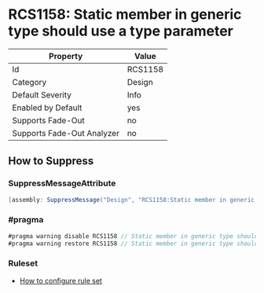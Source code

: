 # RCS1158: Static member in generic type should use a type parameter

Property | Value
--- | --- 
Id | RCS1158
Category | Design
Default Severity | Info
Enabled by Default | yes
Supports Fade-Out | no
Supports Fade-Out Analyzer | no

## How to Suppress

### SuppressMessageAttribute

```csharp
[assembly: SuppressMessage("Design", "RCS1158:Static member in generic type should use a type parameter.", Justification = "<Pending>")]
```

### \#pragma

```csharp
#pragma warning disable RCS1158 // Static member in generic type should use a type parameter.
#pragma warning restore RCS1158 // Static member in generic type should use a type parameter.
```

### Ruleset

* [How to configure rule set](../HowToConfigureAnalyzers.md)
